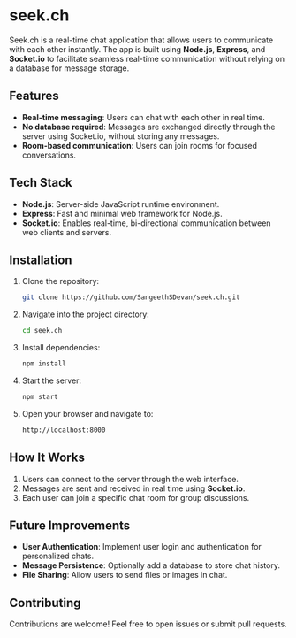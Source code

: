 # seek.ch

Seek.ch is a real-time chat application that allows users to communicate with each other instantly. The app is built using **Node.js**, **Express**, and **Socket.io** to facilitate seamless real-time communication without relying on a database for message storage.

## Features

- **Real-time messaging**: Users can chat with each other in real time.
- **No database required**: Messages are exchanged directly through the server using Socket.io, without storing any messages.
- **Room-based communication**: Users can join rooms for focused conversations.

## Tech Stack

- **Node.js**: Server-side JavaScript runtime environment.
- **Express**: Fast and minimal web framework for Node.js.
- **Socket.io**: Enables real-time, bi-directional communication between web clients and servers.

## Installation

1. Clone the repository:

    ```bash
    git clone https://github.com/SangeethSDevan/seek.ch.git
    ```

2. Navigate into the project directory:

    ```bash
    cd seek.ch
    ```

3. Install dependencies:

    ```bash
    npm install
    ```

4. Start the server:

    ```bash
    npm start
    ```

5. Open your browser and navigate to:

    ```bash
    http://localhost:8000
    ```

## How It Works

1. Users can connect to the server through the web interface.
2. Messages are sent and received in real time using **Socket.io**.
3. Each user can join a specific chat room for group discussions.

## Future Improvements

- **User Authentication**: Implement user login and authentication for personalized chats.
- **Message Persistence**: Optionally add a database to store chat history.
- **File Sharing**: Allow users to send files or images in chat.

## Contributing

Contributions are welcome! Feel free to open issues or submit pull requests.
